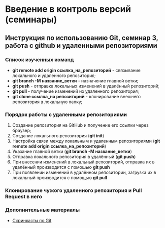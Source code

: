 # Введение в контроль версий (семинары)

## Инструкция по использованию Git, семинар 3, работа с github и удаленными репозиториями

### Список изученных команд 

+ **git remote add origin ссылка_на_репозиторий** - связывание локального и удаленного репозитория;
+ **git branch -M название_ветки** - назначение главной ветки;
+ **git push** - отправка локальных изменений в удалённый репозиторий;
+ **git pull** - получение изменений из удаленного репозитория;
+ **git clone ссылка_на репозиторий** - клонирование внешнего репозитория в локальную папку;

### Порядок работы с удаленными репозиториями

1. Создание репозитория на GitHub и получение его ссылки через браузер;
2. Создание локального репозитория (**git init**)
3. Настройка связи между локальным и удаленным репозиториями (**git remote add origin ссылка_на_репозиторий**)
4. Указание главной ветки (**git branch -M название_ветки**)
5. Отправка локального репозитория в удалённый (**git push**)
6. При внесении изменений в локальный репозиторий, отправка их в удалённый производится с помошью **git push**
7. При появлении изменений в удалённом репозитории, загрузка их в локальный производится с помощью **git pull**

### Клонирование чужого удаленного репозитория и Pull Request в него



### Дополнительные материалы
+ [Скринкасты по Git](https://vimeo.com/showcase/5616060)
